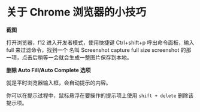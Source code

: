 # 关于 Chrome 浏览器的小技巧

**截图**

打开浏览器，f12 进入开发者模式，使用快捷键 Ctrl+shift+p 呼出命令面板，输入 full 来过滤命令，找到一个 名叫 Screenshot capture full size screenshot  的那一项，点击后稍等一会就会生成一整图片保存到本地。

**删除 Auto Fill/Auto Complete 选项**

就是平时浏览器输入框，会自动提示的内容。

你可以在提示过程中，鼠标悬浮在要操作的提示项上使用 `shift + delete` 删除该提示项。